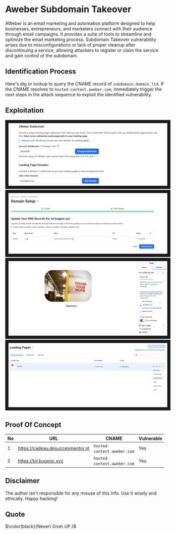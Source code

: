 

# Aweber Subdomain Takeover
AWeber is an email marketing and automation platform designed to help businesses, entrepreneurs, and marketers connect with their audience through email campaigns.  It provides a suite of tools to streamline and optimize the email marketing process. Subdomain Takeover vulnerability arises due to misconfigurations or lack of proper cleanup after discontinuing a service, allowing attackers to register or claim the service and gain control of the subdomain.

## Identification Process
Here's dig or lookup to query the CNAME record of `subdomain.domain.ltd`. If the CNAME resolves to `hosted-content.aweber.com`, immediately trigger the next steps in the attack sequence to exploit the identified vulnerability.

## Exploitation
<p align="center">
<img src="https://raw.githubusercontent.com/0xadik/Subdomain-Take0ver/refs/heads/main/aweber/screenshot/sub1.PNG" border="10"/>
<img src="https://raw.githubusercontent.com/0xadik/Subdomain-Take0ver/refs/heads/main/aweber/screenshot/sub2.PNG" border="10"/>
<img src="https://raw.githubusercontent.com/0xadik/Subdomain-Take0ver/refs/heads/main/aweber/screenshot/sub3.PNG" border="10"/>
<img src="https://raw.githubusercontent.com/0xadik/Subdomain-Take0ver/refs/heads/main/aweber/screenshot/sub4.PNG" border="10"/>
</p>


  
## Proof Of Concept
| No | URL | CNAME | Vulnerable |
|--|---|---|---|
| 1 | https://cadeau.desuccesmentor.nl | `hosted-content.aweber.com` | Yes | 
| 2 | https://lol.bugpoc.xyz | `hosted-content.aweber.com` | Yes | 


## Disclaimer 
The author isn't responsible for any misuse of this info. Use it wisely and ethically. Happy hacking!

## Quote
$\color{black}{Never\ Give\ UP.}$
